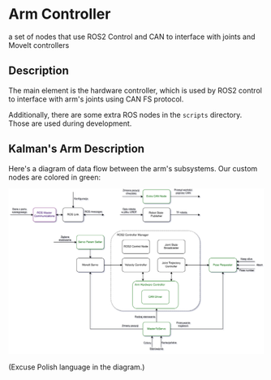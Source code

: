 # Arm Controller

a set of nodes that use ROS2 Control and CAN to interface with joints and MoveIt controllers

## Description

The main element is the hardware controller, which is used by ROS2 control to interface with arm's joints using CAN FS protocol.

Additionally, there are some extra ROS nodes in the `scripts` directory. Those are used during development.

## Kalman's Arm Description

Here's a diagram of data flow between the arm's subsystems. Our custom nodes are colored in green:

![](docs/arm_control.drawio.svg)

(Excuse Polish language in the diagram.)
